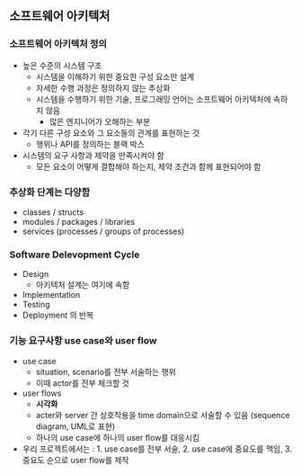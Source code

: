 ## 소프트웨어 아키텍처

### 소프트웨어 아키텍처 정의
- 높은 수준의 시스템 구조
    - 시스템을 이해하기 위한 중요한 구성 요소만 설계
    - 자세한 수행 과정은 정의하지 않는 추상화
    - 시스템을 수행하기 위한 기술, 프로그래밍 언어는 소프트웨어 아키텍처에 속하지 않음
        - 많은 엔지니어가 오해하는 부분
- 각기 다른 구성 요소와 그 요소들의 관계를 표현하는 것
    - 행위나 API를 정의하는 블랙 박스
- 시스템의 요구 사항과 제약을 만족시켜야 함
    - 모든 요소이 어떻게 결합해야 하는지, 제약 조건과 함께 표현되어야 함

### 추상화 단계는 다양함
- classes / structs
- modules / packages / libraries
- services (processes / groups of processes)

### Software Delevopment Cycle
- Design
    - 아키텍처 설계는 여기에 속함
- Implementation
- Testing
- Deployment 의 반복

### 기능 요구사항 use case와 user flow
- use case
    - situation, scenario를 전부 서술하는 행위
    - 이때 actor를 전부 체크할 것
- user flows
    - **시각화**
    - acter와 server 간 상호작용을 time domain으로 서술할 수 있음 (sequence diagram, UML로 표현)
    - 하나의 use case에 하나의 user flow를 대응시킴
- 우리 프로젝트에서는 : 1. use case를 전부 서술, 2. use case에 중요도를 맥임, 3. 중요도 순으로 user flow를 제작
